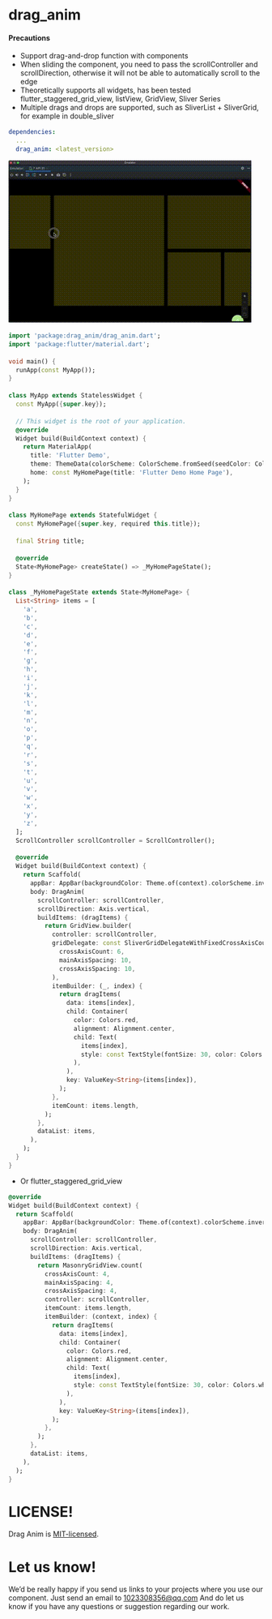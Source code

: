 # drag_anim
#### **Precautions**
- Support drag-and-drop function with components
- When sliding the component, you need to pass the scrollController and scrollDirection, otherwise it will not be able to automatically scroll to the edge
- Theoretically supports all widgets, has been tested flutter_staggered_grid_view, listView, GridView, Sliver Series
- Multiple drags and drops are supported, such as SliverList + SliverGrid, for example in double_sliver


```yaml
dependencies:
  ...
  drag_anim: <latest_version>
```

![Staired example][aligned_example]

```dart
import 'package:drag_anim/drag_anim.dart';
import 'package:flutter/material.dart';

void main() {
  runApp(const MyApp());
}

class MyApp extends StatelessWidget {
  const MyApp({super.key});

  // This widget is the root of your application.
  @override
  Widget build(BuildContext context) {
    return MaterialApp(
      title: 'Flutter Demo',
      theme: ThemeData(colorScheme: ColorScheme.fromSeed(seedColor: Colors.deepPurple)),
      home: const MyHomePage(title: 'Flutter Demo Home Page'),
    );
  }
}

class MyHomePage extends StatefulWidget {
  const MyHomePage({super.key, required this.title});

  final String title;

  @override
  State<MyHomePage> createState() => _MyHomePageState();
}

class _MyHomePageState extends State<MyHomePage> {
  List<String> items = [
    'a',
    'b',
    'c',
    'd',
    'e',
    'f',
    'g',
    'h',
    'i',
    'j',
    'k',
    'l',
    'm',
    'n',
    'o',
    'p',
    'q',
    'r',
    's',
    't',
    'u',
    'v',
    'w',
    'x',
    'y',
    'z',
  ];
  ScrollController scrollController = ScrollController();

  @override
  Widget build(BuildContext context) {
    return Scaffold(
      appBar: AppBar(backgroundColor: Theme.of(context).colorScheme.inversePrimary, title: Text(widget.title)),
      body: DragAnim(
        scrollController: scrollController,
        scrollDirection: Axis.vertical,
        buildItems: (dragItems) {
          return GridView.builder(
            controller: scrollController,
            gridDelegate: const SliverGridDelegateWithFixedCrossAxisCount(
              crossAxisCount: 6,
              mainAxisSpacing: 10,
              crossAxisSpacing: 10,
            ),
            itemBuilder: (_, index) {
              return dragItems(
                data: items[index],
                child: Container(
                  color: Colors.red,
                  alignment: Alignment.center,
                  child: Text(
                    items[index],
                    style: const TextStyle(fontSize: 30, color: Colors.white, decoration: TextDecoration.none),
                  ),
                ),
                key: ValueKey<String>(items[index]),
              );
            },
            itemCount: items.length,
          );
        },
        dataList: items,
      ),
    );
  }
}
```
- Or flutter_staggered_grid_view
```dart
@override
Widget build(BuildContext context) {
  return Scaffold(
    appBar: AppBar(backgroundColor: Theme.of(context).colorScheme.inversePrimary, title: Text(widget.title)),
    body: DragAnim(
      scrollController: scrollController,
      scrollDirection: Axis.vertical,
      buildItems: (dragItems) {
        return MasonryGridView.count(
          crossAxisCount: 4,
          mainAxisSpacing: 4,
          crossAxisSpacing: 4,
          controller: scrollController,
          itemCount: items.length,
          itemBuilder: (context, index) {
            return dragItems(
              data: items[index],
              child: Container(
                color: Colors.red,
                alignment: Alignment.center,
                child: Text(
                  items[index],
                  style: const TextStyle(fontSize: 30, color: Colors.white, decoration: TextDecoration.none),
                ),
              ),
              key: ValueKey<String>(items[index]),
            );
          },
        );
      },
      dataList: items,
    ),
  );
}
```

# LICENSE!
Drag Anim is [MIT-licensed](https://github.com/Mindinventory/flutter_draggable_gridview/blob/main/LICENSE "MIT-licensed").

# Let us know!
We’d be really happy if you send us links to your projects where you use our component. Just send an email to 1023308356@qq.com And do let us know if you have any questions or suggestion regarding our work.


<!-- Links -->
[aligned_example]: https://raw.githubusercontent.com/qq1023308356/drag_anim/main/doc/images/123.gif
